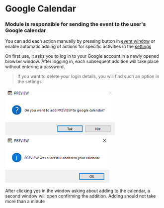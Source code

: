 # Google Calendar

### Module is responsible for sending the event to the user's Google calendar

You can add each action manually by pressing button in [event window](../Event/) or enable automatic adding of actions for specific activities in the [settings](../Settings/)

On first use, it asks you to log in to your Google account in a newly opened browser window. After logging in, each subsequent addition will take place without entering a password.
>If you want to delete your login details, you will find such an option in the settings

![gcal](../../Other/Assets/gcal_yes.png)
![gcal](../../Other/Assets/gcal_ok.png)

After clicking yes in the window asking about adding to the calendar, a second window will open confirming the addition. Adding should not take more than a minute